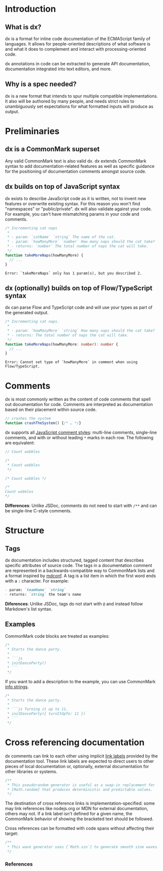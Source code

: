 # Introduction

## What is dx?

dx is a format for inline code documentation of the ECMAScript family of languages.
It allows for people-oriented descriptions of what software is and what it does
to complement and interact with processing-oriented code.

dx annotations in code can be extracted to generate API documentation, documentation
integrated into text editors, and more.

## Why is a spec needed?

dx is a new format that intends to spur multiple compatible implementations. It also
will be authored by many people, and needs strict rules to unambiguously set
expectations for what formatted inputs will produce as output.

# Preliminaries

## dx is a CommonMark superset

Any valid CommonMark text is also valid dx. dx extends CommonMark syntax to add
documentation-related features as well as specific guidance for the positioning
of documentation comments amongst source code.

## dx builds on top of JavaScript syntax

dx exists to describe JavaScript code as it is written, not to invent new
features or overwrite existing syntax. For this reason you won't find
"namespaces" or "public/private". dx will also validate against your code.
For example, you can't have mismatching params in your code and comments.

```ts
/* Incrementing cat naps
 *
 * - param: `catName` `string` The name of the cat.
 * - param: `howManyMore` `number` How many naps should the cat take?
 * - returns: `number` The total number of naps the cat will take.
 */
function takeMoreNaps(howManyMore) {
  // ...
}
```

```
Error: `takeMoreNaps` only has 1 param(s), but you described 2.
```

## dx (optionally) builds on top of Flow/TypeScript syntax

dx can parse Flow and TypeScript code and will use your types as part of
the generated output.

```ts
/* Incrementing cat naps.
 *
 * - param: `howManyMore` `string` How many naps should the cat take?
 * - returns: The total number of naps the cat will take.
 */
function takeMoreNaps(howManyMore: number): number {
  // ...
}
```

```
Error: Cannot set type of `howManyMore` in comment when using Flow/TypeScript.
```

# Comments

dx is most commonly written as the content of code comments that spell out
documentation for code. Comments are interpreted as documentation based
on their placement within source code.

```js
// crashes the system
function crashTheSystem() {/* … */}
```

dx supports all [JavaScript comment styles]: multi-line comments, single-line comments,
and with or without leading `*` marks in each row. The following are equivalent:

```js
// Count wobbles

/*
 * Count wobbles
 */

/* Count wobbles */

/*
Count wobbles
*/
```

**Differences**: Unlike JSDoc, comments do not need to start with `/**` and
can be single-line C-style comments.

# Structure

## Tags

dx documentation includes structured, tagged content that describes
specific attributes of source code. The tags in a documentation comment are represented
in a backwards-compatible way to CommonMark lists and a format inspired by
[mdconf]. A tag is a list item in which the first word ends with a `:` character.
For example:

```md
- param: `teamName` `string`
- returns: `string` the team's name
```

**Diferences**: Unlike JSDoc, tags do not start with `@` and instead follow
Markdown's list syntax.

## Examples

CommonMark code blocks are treated as examples:

```js
/*
 * Starts the dance party.
 *
 * ```js
 * initDanceParty()
 * ```
 */
```

If you want to add a description to the example, you can use CommonMark
[info strings].

```js
/*
 * Starts the dance party.
 *
 * ```js Turning it up to 11.
 * initDanceParty({ turnItUpTo: 11 })
 * ```
 */
```

# Cross referencing documentation

dx comments can link to each other using implicit [link labels](http://spec.commonmark.org/0.28/#link-label)
provided by the documentation tool. These link labels are expected to direct
users to other pieces of local documentation or, optionally,
external documentation for other libraries or systems.

```js
/**
 * This pseudorandom generator is useful as a swap-in replacement for
 * [Math.random] that produces deterministic and predictable values.
 */
```

The destination of cross reference links is implementation-specified: some may
link references like nodejs.org or MDN for external documentation, others may not.
If a link label isn't defined for a given name, the CommonMark behavior of showing
the bracketed text should be followed.

Cross references can be formatted with code spans without affecting their target:

```js
/**
 * This wave generator uses [`Math.sin`] to generate smooth sine waves.
 */
```


### References

[mdconf]: https://github.com/tj/mdconf
[info strings]: http://spec.commonmark.org/0.28/#info-string
[JavaScript comment styles]: https://tc39.github.io/ecma262/#sec-comments
